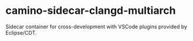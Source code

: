 # camino-sidecar-clangd-multiarch
Sidecar container for cross-development with VSCode plugins provided by Eclipse/CDT.
